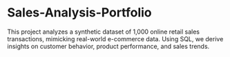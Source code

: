# Sales-Analysis-Portfolio
This project analyzes a synthetic dataset of 1,000 online retail sales transactions, mimicking real-world e-commerce data. Using SQL, we derive insights on customer behavior, product performance, and sales trends.
